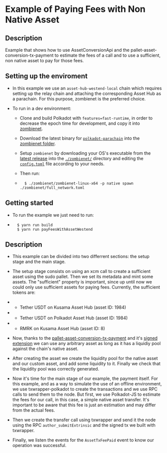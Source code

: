 # Example of Paying Fees with Non Native Asset

## Description
Example that shows how to use AssetConversionApi and the pallet-asset-conversion-tx-payment to estimate the fees of a call and to use a sufficient, non native asset to pay for those fees.

## Setting up the enviroment

* In this example we use an `asset-hub-westend-local` chain which requires setting up the relay chain and attaching the corresponding Asset Hub as a parachain. For this purpose, 
zombienet is the preferred choice.

* To run in a dev environment:
	* Clone and build Polkadot with `features=fast-runtime`, in order to decrease the epoch time for development, and copy it into [zombienet](/zombienet/).
	* Download the latest binary for [`polkadot-parachain`](https://github.com/paritytech/cumulus/releases/) into the [zombienet folder](/zombienet/).
	* Setup `zombienet` by downloading your OS's executable from the [latest release](https://github.com/paritytech/zombienet/releases) into the [`./zombienet/`](/zombienet/) directory and editing the [`config.toml`](/zombienet/config.toml) file according to your needs.
    * Then run: 

	* ``` 
		$ ./zombienet/zombienet-linux-x64 -p native spawn ./zombienet/full_network.toml  
		```

## Getting started

* To run the example we just need to run:
* ``` 
	$ yarn run build
	$ yarn run payFeesWithAssetWestend
  ```
## Description
* This example can be divided into two differrent sections: the setup stage and the main stage.
* The setup stage consists on using an xcm call to create a sufficient asset using the sudo pallet. Then we set its metadata and mint some assets. The "sufficient" property is important, since up until now we could only use sufficient assets for paying fees. Currently, the sufficient tokens are: 

* * Tether USDT on Kusama Asset Hub (asset ID: 1984)
* * Tether USDT on Polkadot Asset Hub (asset ID: 1984)
* * RMRK on Kusama Asset Hub (asset ID: 8)

* Now, thanks to the [pallet-asset-conversion-tx-payment](https://github.com/paritytech/substrate/tree/master/frame/transaction-payment/asset-conversion-tx-payment) and it's [signed extension](https://github.com/paritytech/cumulus/blob/32169649b4a651437702859d89bc0f6096fb1a8b/parachains/runtimes/assets/asset-hub-westend/src/lib.rs#L827) we can use any arbitrary asset as long as it has a liquidiy pool against the chain's native asset.

* After creating the asset we create the liquidity pool for the native asset and our custom asset, and add some liquidity to it. Finally we check that the liquidity pool was correctly generated.

* Now it's time for the main stage of our example, the payment itself. For this example, and as a way to simulate the use of an offline environment, we use txwrapper-polkadot to create the transactions and we use RPC calls to send them to the node. But first, we use Polkadot-JS to estimate the fees for our call, in this case, a simple native asset transfer. It's important to be aware that this fee is just an  estimation and may differ from the actual fees.

* Then we create the transfer call using txwrapper and send it the node using the RPC `author_submitExtrinsic` and the signed tx we built with txwrapper.

* Finally, we listen the events for the `AssetTxFeePaid` event to know our operation was successful.

